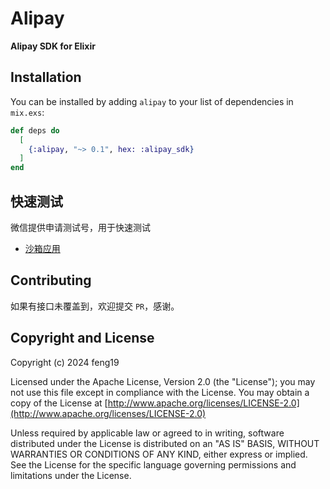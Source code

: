 # Alipay

**Alipay SDK for Elixir**

## Installation

You can be installed by adding `alipay` to your list of dependencies in `mix.exs`:

```elixir
def deps do
  [
    {:alipay, "~> 0.1", hex: :alipay_sdk}
  ]
end
```

## 快速测试

微信提供申请测试号，用于快速测试

- [沙箱应用](https://open.alipay.com/develop/sandbox/app)

## Contributing

如果有接口未覆盖到，欢迎提交 `PR`，感谢。

## Copyright and License

Copyright (c) 2024 feng19

Licensed under the Apache License, Version 2.0 (the "License");
you may not use this file except in compliance with the License.
You may obtain a copy of the License at [http://www.apache.org/licenses/LICENSE-2.0](http://www.apache.org/licenses/LICENSE-2.0)

Unless required by applicable law or agreed to in writing, software
distributed under the License is distributed on an "AS IS" BASIS,
WITHOUT WARRANTIES OR CONDITIONS OF ANY KIND, either express or implied.
See the License for the specific language governing permissions and
limitations under the License.